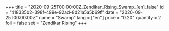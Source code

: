 +++
title = "2020-09-25T00:00:00Z_Zendikar_Rising_Swamp_[en]_false"
id = "418335b2-398f-499e-92ad-8d21a5a5b69f"
date = "2020-09-25T00:00:00Z"
name = "Swamp"
lang = ["en"]
price = "0.20"
quantity = 2
foil = false
set = "Zendikar Rising"
+++
